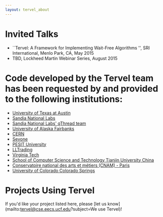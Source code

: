 ```yaml
---
layout: tervel_about
---
```


# Invited Talks
<!-- Talk name, Instion, Address, Date -->
- ``Tervel: A Framework for Implementing Wait-Free Algorithms
'', SRI International, Menlo Park, CA, May 2015
- TBD, Lockheed Martin Webinar Series, August 2015
<!--TODO: Move projects to bottom, add invited presentations, remove the names -->
<!-- TODO: Tervel Code has been requested by and provided to the following institutions: -->



# Code developed by the Tervel team has been requested by and provided to the following institutions:
- [University of Texas at Austin](http://www.utexas.edu/)
- [Sandia National Labs](http://www.cs.sandia.gov/)
- [Sandia National Labs' qThread team](http://www.cs.sandia.gov/qthreads/)
- [University of Alaska Fairbanks](https://www.uaf.edu/)
- [CERN](http://home.web.cern.ch/)
- [Sevone](https://www.sevone.com/)
- [PESIT University](http://pesit.pes.edu/)
- [LLTrading]()
- [Virginia Tech](https://www.vt.edu/)
- [School of Computer Science and Technology Tianjin University China](http://www.tju.edu.cn/)
- [Conservatoire national des arts et métiers (CNAM) - Paris](http://www.cnam.fr/)
- [University of Colorado Colorado Springs](http://www.uccs.edu/)

# Projects Using Tervel

If you'd like your project listed here, please
[let us know](mailto:tervel@cse.eecs.ucf.edu?subject=We use Tervel)!